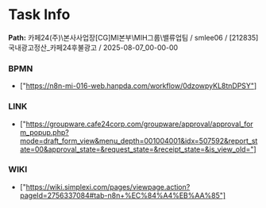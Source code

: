 # Task Info

**Path:** 카페24(주)\본사사업장\[CG]MI본부\MIH그룹\밸류업팀 / smlee06 / [212835] 국내광고정산_카페24후불광고 / 2025-08-07_00-00-00

### BPMN
- ["https://n8n-mi-016-web.hanpda.com/workflow/0dzowpyKL8tnDPSY"]

### LINK
- ["https://groupware.cafe24corp.com/groupware/approval/approval_form_popup.php?mode=draft_form_view&menu_depth=001004001&idx=507592&report_state=00&approval_state=&request_state=&receipt_state=&is_view_old="]

### WIKI
- ["https://wiki.simplexi.com/pages/viewpage.action?pageId=2756337084#tab-n8n+%EC%84%A4%EB%AA%85"]

